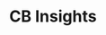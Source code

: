 ---
blog: https://cbinsights.com/blog
facebook: https://facebook.com/cbinsights
linkedin: https://linkedin.com/company/1140722?trk=ppro_cprof
logohandle: cbinsights
sort: cbinsights
title: CB Insights
twitter: https://x.com/cbinsights
website: https://www.cbinsights.com/
---